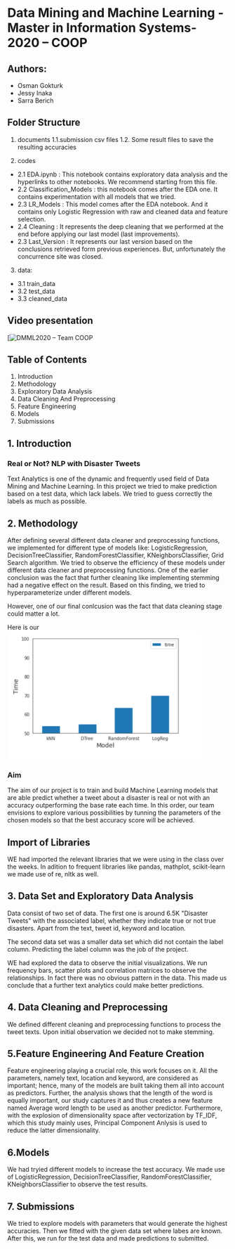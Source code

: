 # Data Mining and Machine Learning -Master in Information Systems-2020 – COOP

## Authors:
- Osman Gokturk
- Jessy Inaka
- Sarra Berich

## Folder Structure
1. documents
  1.1.submission csv files
  1.2. Some result files to save the resulting accuracies
  
2. codes
  - 2.1 EDA.ipynb : This notebook contains exploratory data analysis and the hyperlinks to other notebooks. We recommend starting from this file. 
  - 2.2 Classification_Models : this notebook comes after the EDA one. It contains experimentation with all models that we tried.
  - 2.3 LR_Models : This model comes after the EDA notebook. And it contains only Logistic Regression with raw and cleaned data and feature selection.
  - 2.4 Cleaning : It represents the deep cleaning that we performed at the end before applying our last model (last improvements).
  - 2.3 Last_Version : It represents our last version based on the conclusions retrieved form previous experiences. But, unfortunately the concurrence site was closed.
  
3. data:
  - 3.1 train_data
  - 3.2 test_data
  - 3.3 cleaned_data
## Video presentation

[![DMML2020 – Team COOP](")


## Table of Contents
1. Introduction
2. Methodology
3. Exploratory Data Analysis
4. Data Cleaning And Preprocessing
5. Feature Engineering
6. Models
7. Submissions


## 1. Introduction
### Real or Not? NLP with Disaster Tweets 
Text Analytics is one of the dynamic and frequently used field of Data Mining and Machine Learning. In this project we tried to make prediction based on a test data, which lack labels. We tried to guess correctly the labels as much as possible. 


## 2. Methodology
After defining several different data cleaner and preprocessing functions, we implemented for different type of models like: LogisticRegression, DecisionTreeClassifier, RandomForestClassifier, KNeighborsClassifier, Grid Search algorithm. We tried to observe the efficiency of these models under different data cleaner and preprocessing functions. One of the earlier conclusion was the fact that further cleaning like implementing stemming had a negative effect on the result. Based on this finding, we tried to hyperparameterize under different models. 

However, one of our final conlcusion was the fact that data cleaning stage could matter a lot. 

Here is our ![alt text](https://github.com/sarrab/DMML2020_COOP/blob/main/documents/EfficiencyComp.PNG?raw=true)


### Aim
The aim of our project is to train and build Machine Learning models that are able predict whether a tweet about a disaster is real or not with an accuracy outperforming the base rate each time. In this order, our team envisions to explore various possibilities by tunning the parameters of the chosen models so that the best accuracy score will be achieved.

##  Import of Libraries
WE had imported the relevant libraries that we were using in the class over the weeks. In adition to frequent libraries like pandas, mathplot, scikit-learn we made use of re, nltk as well. 

## 3. Data Set and Exploratory Data Analysis
Data consist of two set of data. The first one is around 6.5K "Disaster Tweets" with the associated label, whether they indicate true or not true disasters. Apart from the text, tweet id, keyword and location. 

The second data set was a smaller data set which did not contain the label column. Predicting the label column was the job of the project. 

WE had explored the data to observe the initial visualizations. We run frequency bars, scatter plots and correlation matrices to observe the relationships. In fact there was no obvious pattern in the data. This made us conclude that a further text analytics could make better predictions. 

## 4. Data Cleaning and Preprocessing
We defined different cleaning and preprocessing functions to process the tweet texts. Upon initial observation we decided not to make stemming.

## 5.Feature Engineering And Feature Creation
Feature engineering playing a crucial role, this work focuses on it. All the parameters, namely text, location and keyword, are considered as important; hence, many of the models are built taking them all into account as predictors. Further, the analysis shows that the length of the word is equally important, our study captures it and thus creates a new feature named Average word length to be used as another predictor. Furthermore, with the explosion of dimensionality space after vectorization by TF_IDF, which this study mainly uses, Principal Component Anlysis is used to reduce the latter dimensionality.

## 6.Models
We had tryied different models to increase the test accuracy. We made use of LogisticRegression, DecisionTreeClassifier, RandomForestClassifier, KNeighborsClassifier to observe the test results. 

## 7. Submissions
We tried to explore models with parameters that would generate the highest accuracies. Then we fitted with the given data set where labes are known. After this, we run for the test data and made predictions to submitted.  




